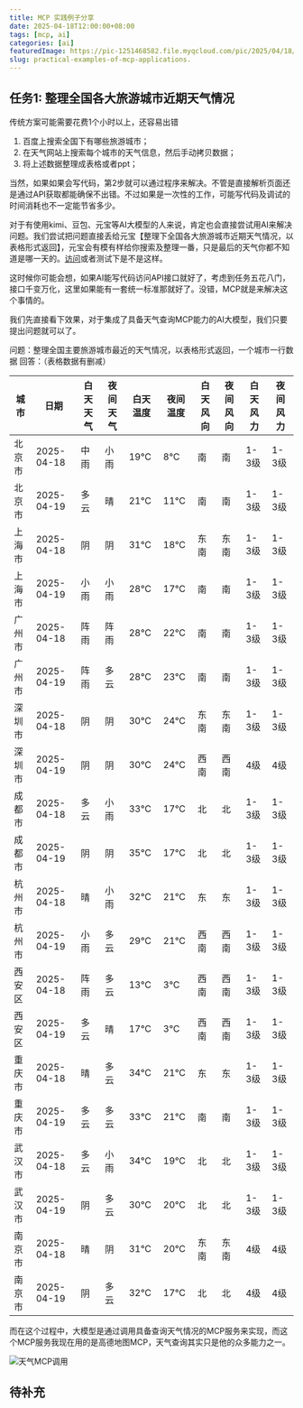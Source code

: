 ```yaml
---
title: MCP 实践例子分享
date: 2025-04-18T12:00:00+08:00
tags: [mcp, ai]
categories: [ai]
featuredImage: https://pic-1251468582.file.myqcloud.com/pic/2025/04/18/29ueFR.jpg
slug: practical-examples-of-mcp-applications.
---
```



## 任务1: 整理全国各大旅游城市近期天气情况

传统方案可能需要花费1个小时以上，还容易出错

1. 百度上搜索全国下有哪些旅游城市；
2. 在天气网站上搜索每个城市的天气信息，然后手动拷贝数据；
3. 将上述数据整理成表格或者ppt；

当然，如果如果会写代码，第2步就可以通过程序来解决。不管是直接解析页面还是通过API获取都能确保不出错。不过如果是一次性的工作，可能写代码及调试的时间消耗也不一定能节省多少。

对于有使用kimi、豆包、元宝等AI大模型的人来说，肯定也会直接尝试用AI来解决问题。我们尝试把问题直接丢给元宝【整理下全国各大旅游城市近期天气情况，以表格形式返回】，元宝会有模有样给你搜索及整理一番，只是最后的天气你都不知道是哪一天的。[访问](https://yuanbao.tencent.com/bot/app/share/chat/ntQkP3iMLbBN)或者测试下是不是这样。

这时候你可能会想，如果AI能写代码访问API接口就好了，考虑到任务五花八门，接口千变万化，这里如果能有一套统一标准那就好了。没错，MCP就是来解决这个事情的。

我们先直接看下效果，对于集成了具备天气查询MCP能力的AI大模型，我们只要提出问题就可以了。

问题：整理全国主要旅游城市最近的天气情况，以表格形式返回，一个城市一行数据
回答：（表格数据有删减）

| 城市   | 日期       | 白天天气 | 夜间天气 | 白天温度 | 夜间温度 | 白天风向 | 夜间风向 | 白天风力 | 夜间风力 |
| ------ | ---------- | -------- | -------- | -------- | -------- | -------- | -------- | -------- | -------- |
| 北京市 | 2025-04-18 | 中雨     | 小雨     | 19℃      | 8℃       | 南       | 南       | 1-3级    | 1-3级    |
| 北京市 | 2025-04-19 | 多云     | 晴       | 21℃      | 11℃      | 南       | 南       | 1-3级    | 1-3级    |
| 上海市 | 2025-04-18 | 阴       | 阴       | 31℃      | 18℃      | 东南     | 东南     | 1-3级    | 1-3级    |
| 上海市 | 2025-04-19 | 小雨     | 小雨     | 28℃      | 17℃      | 南       | 南       | 1-3级    | 1-3级    |
| 广州市 | 2025-04-18 | 阵雨     | 阵雨     | 28℃      | 22℃      | 南       | 南       | 1-3级    | 1-3级    |
| 广州市 | 2025-04-19 | 阵雨     | 多云     | 28℃      | 23℃      | 南       | 南       | 1-3级    | 1-3级    |
| 深圳市 | 2025-04-18 | 阴       | 阴       | 30℃      | 24℃      | 东南     | 东南     | 1-3级    | 1-3级    |
| 深圳市 | 2025-04-19 | 阴       | 阴       | 30℃      | 24℃      | 西南     | 西南     | 4级      | 4级      |
| 成都市 | 2025-04-18 | 多云     | 小雨     | 33℃      | 17℃      | 北       | 北       | 1-3级    | 1-3级    |
| 成都市 | 2025-04-19 | 阴       | 阴       | 35℃      | 17℃      | 北       | 北       | 1-3级    | 1-3级    |
| 杭州市 | 2025-04-18 | 晴       | 小雨     | 32℃      | 21℃      | 东       | 东       | 1-3级    | 1-3级    |
| 杭州市 | 2025-04-19 | 小雨     | 多云     | 29℃      | 21℃      | 西南     | 西南     | 1-3级    | 1-3级    |
| 西安区 | 2025-04-18 | 阵雨     | 多云     | 13℃      | 3℃       | 西南     | 西南     | 1-3级    | 1-3级    |
| 西安区 | 2025-04-19 | 多云     | 晴       | 17℃      | 3℃       | 西南     | 西南     | 1-3级    | 1-3级    |
| 重庆市 | 2025-04-18 | 晴       | 多云     | 34℃      | 21℃      | 东       | 东       | 1-3级    | 1-3级    |
| 重庆市 | 2025-04-19 | 多云     | 多云     | 33℃      | 21℃      | 南       | 南       | 1-3级    | 1-3级    |
| 武汉市 | 2025-04-18 | 多云     | 小雨     | 34℃      | 19℃      | 北       | 北       | 1-3级    | 1-3级    |
| 武汉市 | 2025-04-19 | 阴       | 多云     | 30℃      | 20℃      | 北       | 北       | 1-3级    | 1-3级    |
| 南京市 | 2025-04-18 | 晴       | 阴       | 31℃      | 20℃      | 东南     | 东南     | 4级      | 4级      |
| 南京市 | 2025-04-19 | 阴       | 多云     | 32℃      | 17℃      | 北       | 北       | 4级      | 4级      |

而在这个过程中，大模型是通过调用具备查询天气情况的MCP服务来实现，而这个MCP服务我现在用的是高德地图MCP，天气查询其实只是他的众多能力之一。

![天气MCP调用](https://pic-1251468582.file.myqcloud.com/pic/2025/04/18/SSXGRw.png)

## 待补充
